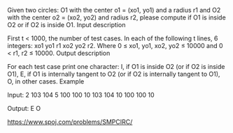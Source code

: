 Given two circles: O1 with the center o1 = (xo1, yo1) and a radius r1
and O2 with the center o2 = (xo2, yo2) and radius r2, please compute if
O1 is inside O2 or if O2 is inside O1.
Input description

First t < 1000, the number of test cases. In each of the following t
lines, 6 integers: xo1 yo1 r1 xo2 yo2 r2. Where 0 ≤ xo1, yo1, xo2, yo2 ≤
10000 and 0 < r1, r2 ≤ 10000.
Output description

For each test case print one character:
I, if O1 is inside O2 (or if O2 is inside O1),
E, if O1 is internally tangent to O2 (or if O2 is internally tangent to
O1),
O, in other cases.
Example

Input:
2
103 104 5 100 100 10
103 104 10 100 100 10

Output:
E
O

https://www.spoj.com/problems/SMPCIRC/


